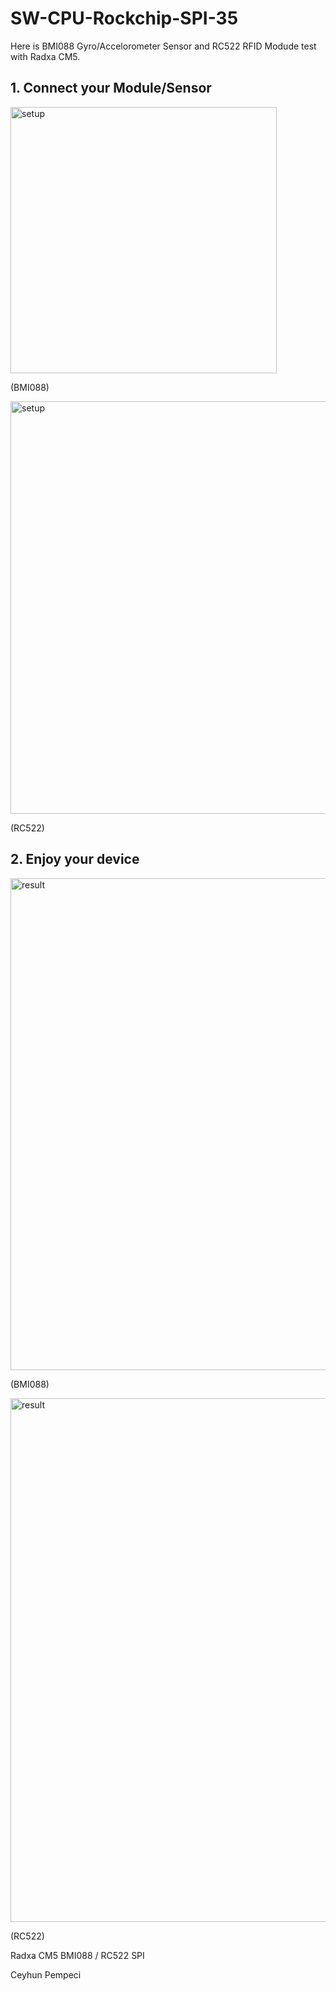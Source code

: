# SW-CPU-Rockchip-SPI-35

Here is BMI088 Gyro/Accelorometer Sensor and RC522 RFID Modude test with Radxa CM5.

## 1. Connect your Module/Sensor

<img width="426" alt="setup" src="https://github.com/user-attachments/assets/5f0a59ef-64dd-41c9-88bb-d5ca489fe5b8" />

(BMI088)

<img width="660" alt="setup" src="https://github.com/user-attachments/assets/6c7a6920-ab42-4033-aa66-b23cdaab0e85" />

(RC522)

## 2. Enjoy your device

<img width="787" alt="result" src="https://github.com/user-attachments/assets/fff2b8e5-f4b4-4c60-a609-47d483a73e1b" />

(BMI088)

<img width="838" alt="result" src="https://github.com/user-attachments/assets/9102fd8a-a4c0-493c-aeb5-754d1e516828" />

(RC522)

Radxa CM5 BMI088 / RC522 SPI

Ceyhun Pempeci
